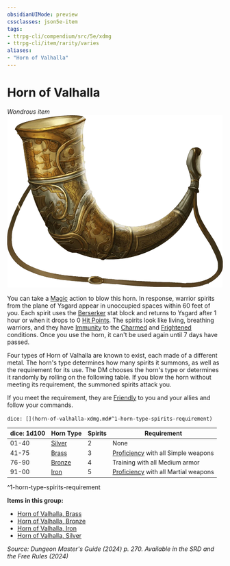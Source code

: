 ```yaml
---
obsidianUIMode: preview
cssclasses: json5e-item
tags:
- ttrpg-cli/compendium/src/5e/xdmg
- ttrpg-cli/item/rarity/varies
aliases: 
- "Horn of Valhalla"
---
```

# Horn of Valhalla
*Wondrous item*  
![](Інструменти%20ДМ/CLI/items/img/horn-of-valhalla.webp#right)


You can take a [Magic](Інструменти%20ДМ/CLI/rules/actions.md#Magic) action to blow this horn. In response, warrior spirits from the plane of Ysgard appear in unoccupied spaces within 60 feet of you. Each spirit uses the [Berserker](Інструменти%20ДМ/CLI/bestiary/humanoid/berserker-xmm.md) stat block and returns to Ysgard after 1 hour or when it drops to 0 [Hit Points](Інструменти%20ДМ/CLI/rules/variant-rules/hit-points-xphb.md). The spirits look like living, breathing warriors, and they have [Immunity](Інструменти%20ДМ/CLI/rules/variant-rules/immunity-xphb.md) to the [Charmed](Інструменти%20ДМ/CLI/rules/conditions.md#Charmed) and [Frightened](Інструменти%20ДМ/CLI/rules/conditions.md#Frightened) conditions. Once you use the horn, it can't be used again until 7 days have passed.

Four types of Horn of Valhalla are known to exist, each made of a different metal. The horn's type determines how many spirits it summons, as well as the requirement for its use. The DM chooses the horn's type or determines it randomly by rolling on the following table. If you blow the horn without meeting its requirement, the summoned spirits attack you.

If you meet the requirement, they are [Friendly](Інструменти%20ДМ/CLI/rules/variant-rules/friendly-attitude-xphb.md) to you and your allies and follow your commands.

`dice: [](horn-of-valhalla-xdmg.md#^1-horn-type-spirits-requirement)`

| dice: 1d100 | Horn Type | Spirits | Requirement |
|-------------|-----------|---------|-------------|
| 01-40 | [Silver](Інструменти%20ДМ/CLI/items/horn-of-valhalla-silver-xdmg.md) | 2 | None |
| 41-75 | [Brass](Інструменти%20ДМ/CLI/items/horn-of-valhalla-brass-xdmg.md) | 3 | [Proficiency](Інструменти%20ДМ/CLI/rules/variant-rules/proficiency-xphb.md) with all Simple weapons |
| 76-90 | [Bronze](Інструменти%20ДМ/CLI/items/horn-of-valhalla-bronze-xdmg.md) | 4 | Training with all Medium armor |
| 91-00 | [Iron](Інструменти%20ДМ/CLI/items/horn-of-valhalla-iron-xdmg.md) | 5 | [Proficiency](Інструменти%20ДМ/CLI/rules/variant-rules/proficiency-xphb.md) with all Martial weapons |
^1-horn-type-spirits-requirement

**Items in this group:**

- [Horn of Valhalla, Brass](Інструменти%20ДМ/CLI/items/horn-of-valhalla-brass-xdmg.md)
- [Horn of Valhalla, Bronze](Інструменти%20ДМ/CLI/items/horn-of-valhalla-bronze-xdmg.md)
- [Horn of Valhalla, Iron](Інструменти%20ДМ/CLI/items/horn-of-valhalla-iron-xdmg.md)
- [Horn of Valhalla, Silver](Інструменти%20ДМ/CLI/items/horn-of-valhalla-silver-xdmg.md)

*Source: Dungeon Master's Guide (2024) p. 270. Available in the <span title='Systems Reference Document (5.2)'>SRD</span> and the Free Rules (2024)*